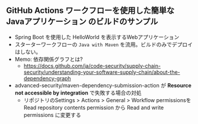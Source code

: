 ## GitHub Actions ワークフローを使用した簡単な Javaアプリケーション のビルドのサンプル
- Spring Boot を使用した HelloWorld を表示するWebアプリケーション
- スターターワークフローの `Java with Maven` を流用。ビルドのみでデプロイはしない。
- Memo: 依存関係グラフとは?
  - https://docs.github.com/ja/code-security/supply-chain-security/understanding-your-software-supply-chain/about-the-dependency-graph
- advanced-security/maven-dependency-submission-action が **Resource not accessible by integration** で失敗する場合の対処
  - リポジトリのSettings > Actions > General > Workflow permissionsを
Read repository contents permission から Read and write permissions に変更する

